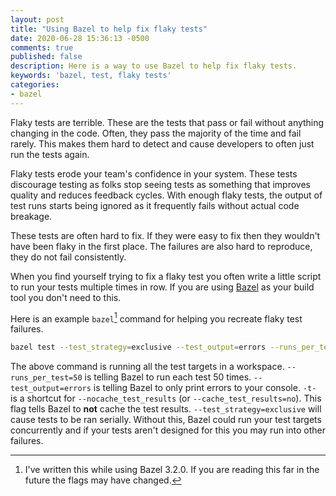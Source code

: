 ```yaml
---
layout: post
title: "Using Bazel to help fix flaky tests"
date: 2020-06-28 15:36:13 -0500
comments: true
published: false
description: Here is a way to use Bazel to help fix flaky tests.
keywords: 'bazel, test, flaky tests'
categories: 
- bazel
---
```


Flaky tests are terrible.
These are the tests that pass or fail without anything changing in the code.
Often, they pass the majority of the time and fail rarely.
This makes them hard to detect and cause developers to often just run the tests again.

Flaky tests erode your team's confidence in your system.
These tests discourage testing as folks stop seeing tests as something that improves quality and reduces feedback cycles.
With enough flaky tests, the output of test runs starts being ignored as it frequently fails without actual code breakage.

These tests are often hard to fix.
If they were easy to fix then they wouldn't have been flaky in the first place.
The failures are also hard to reproduce, they do not fail consistently.

When you find yourself trying to fix a flaky test you often write a little script to run your tests multiple times in row.
If you are using [Bazel](https://bazel.build/) as your build tool you don't need to this.

Here is an example `bazel`[^1] command for helping you recreate flaky test failures.

[^1]: I've written this while using Bazel 3.2.0. If you are reading this far in the future the flags may have changed.

```bash
bazel test --test_strategy=exclusive --test_output=errors --runs_per_test=50 -t- //...
```

The above command is running all the test targets in a workspace.
`--runs_per_test=50` is telling Bazel to run each test 50 times.
`--test_output=errors` is telling Bazel to only print errors to your console.
`-t-` is a shortcut for `--nocache_test_results` (or `--cache_test_results=no`).
This flag tells Bazel to **not** cache the test results.
`--test_strategy=exclusive` will cause tests to be ran serially.
Without this, Bazel could run your test targets concurrently and if your tests aren't designed for this you may run into other failures.
